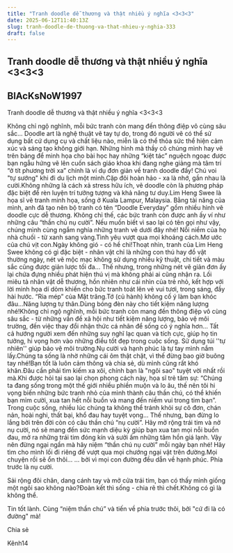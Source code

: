 ```yaml
---
title: "Tranh doodle dễ thương và thật nhiều ý nghĩa <3<3<3"
date: 2025-06-12T11:40:13Z
slug: tranh-doodle-de-thuong-va-that-nhieu-y-nghia-333
draft: false
---
```


## Tranh doodle dễ thương và thật nhiều ý nghĩa <3<3<3

## BlAcKsNoW1997

Tranh doodle dễ thương và thật nhiều ý nghĩa <3<3<3

Không chỉ ngộ nghĩnh, mỗi bức tranh còn mang đến thông điệp vô cùng sâu sắc...
Doodle art là nghệ thuật vẽ tay tự do, trong đó người vẽ có thể sử dụng bất cứ dụng cụ và chất liệu nào, miễn là có thể thỏa sức thể hiện cảm xúc và sáng tạo không giới hạn. Những hình mà thầy cô chúng mình hay vẽ trên bảng để minh họa cho bài học hay những “kiệt tác” nguệch ngoạc được bạn ngẫu hứng vẽ lên cuốn sách giáo khoa khi đang nghe giảng mà tâm trí “ở tít phương trời xa” chính là ví dụ đơn giản về tranh doodle đấy!
Chú voi "tự sướng" khi đi du lịch một mình.Cặp đôi hoàn hảo - xa là nhớ, gần nhau là cười.Không những là cách xả stress hữu ích, vẽ doodle còn là phương pháp đặc biệt để rèn luyện trí tưởng tượng và khả năng tư duy.Lim Heng Swee là họa sĩ vẽ tranh minh họa, sống ở Kuala Lampur, Malaysia. Bằng tài năng của mình, anh đã tạo nên bộ tranh có tên “Doodle Everyday” gồm nhiều hình vẽ doodle cực dễ thương. Không chỉ thế, các bức tranh còn được anh ấy ví như những câu “thần chú nụ cười”. Nếu muốn biết vì sao lại có tên gọi như vậy, chúng mình cùng ngắm nghía những tranh vẽ dưới đây nhé!
Nỗi niềm của họ nhà chuối - từ xanh sang vàng.Tình yêu vượt qua mọi khoảng cách.Mơ ước của chú vịt con.Ngày không gió - có hề chi!Thoạt nhìn, tranh của Lim Heng Swee không có gì đặc biệt - nhân vật chỉ là những con thú hay đồ vật thường ngày, nét vẽ mộc mạc không sử dụng nhiều kỹ thuật, chi tiết và màu sắc cũng được giản lược tối đa... Thế nhưng, trong những nét vẽ giản đơn ấy lại chứa đựng nhiều phát hiện thú vị mà không phải ai cũng nhận ra. Lối miêu tả nhân vật dễ thương, hồn nhiên như cái nhìn của trẻ nhỏ, kết hợp với lời minh họa dí dỏm khiến cho bức tranh toát lên vẻ vui tươi, trong sáng, đầy hài hước.
“Ria mép” của Mặt trăng.Tớ (củ hành) không cố ý làm bạn khóc đâu...Năng lượng tự thân.Dùng bóng đèn này cho tiết kiệm năng lượng nhé!Không chỉ ngộ nghĩnh, mỗi bức tranh còn mang đến thông điệp vô cùng sâu sắc - từ những vấn đề xã hội như tiết kiệm năng lượng, bảo vệ môi trường, đến việc thay đổi nhận thức cá nhân để sống có ý nghĩa hơn... Tất cả hướng người xem đến những suy nghĩ lạc quan và tích cực, giúp họ tin tưởng, hi vọng hơn vào những điều tốt đẹp trong cuộc sống.
Sử dụng túi ''tự nhiên'' giúp bảo vệ môi trường.Nụ cười và hạnh phúc là tự tay mình nắm lấy.Chúng ta sống là nhờ những cái ôm thật chặt, vì thế đừng bao giờ buông tay nhé!Bạn tốt là luôn cảm thông và chia sẻ, dù mình cũng rất khó khăn.Đâu cần phải tìm kiếm xa xôi, chính bạn là "ngôi sao" tuyệt vời nhất rồi mà.Khi được hỏi tại sao lại chọn phong cách này, họa sĩ trẻ tâm sự: “Chúng ta đang sống trong một thế giới nhiều phiền muộn và lo âu, thế nên tôi hi vọng biến những bức tranh nhỏ của mình thành câu thần chú, có thể khiến bạn mỉm cười, xua tan hết nỗi buồn và mang đến niềm vui trong tim bạn”.
Trong cuộc sống, nhiều lúc chúng ta không thể tránh khỏi sự cô đơn, chán nản, hoài nghi, thất bại, khổ đau hay tuyệt vọng... Thế nhưng, bạn đừng lo lắng bởi trên đời còn có câu thần chú “nụ cười”. Hãy mở rộng trái tim và nở nụ cười, nó sẽ mang đến sức mạnh diệu kỳ giúp bạn xua tan mọi nỗi buồn đau, mở ra những trái tim đóng kín và sưởi ấm những tâm hồn giá lạnh. Vậy nên đừng ngại ngần mà hãy niệm “thần chú nụ cười” mỗi ngày bạn nhé!
Hãy tìm cho mình lối đi riêng để vượt qua mọi chướng ngại vật trên đường.Mọi chuyện rồi sẽ ổn thôi... ... bởi vì mọi con đường đều dẫn về hạnh phúc.
Phía trước là nụ cười.

Sải rộng đôi chân, dang cánh tay và mở cửa trái tim, bạn có thấy mình giống một ngôi sao không nào?Đoàn kết thì sống - chia rẽ thì chết.Không có gì là không thể.


Tin tốt lành.
Cùng “niệm thần chú” và tiến về phía trước thôi, bởi "cứ đi là có đường" mà!
 
Chia sẻ


Kênh14